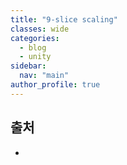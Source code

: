 ```yaml
---
title: "9-slice scaling"
classes: wide
categories: 
  - blog
  - unity
sidebar:
  nav: "main"
author_profile: true
---
```

  
## 출처
* 